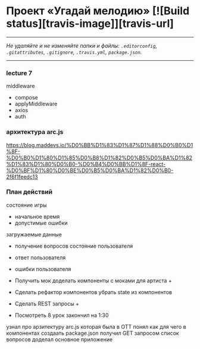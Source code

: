 # Проект «Угадай мелодию» [![Build status][travis-image]][travis-url]

---

_Не удаляйте и не изменяйте папки и файлы:_
_`.editorconfig`, `.gitattributes`, `.gitignore`, `.travis.yml`, `package.json`._

---

### lecture 7 
middleware
- compose
- applyMiddleware
- axios
- auth


### архитектура arc.js

https://blog.maddevs.io/%D0%BB%D1%83%D1%87%D1%88%D0%B0%D1%8F-%D0%B0%D1%80%D1%85%D0%B8%D1%82%D0%B5%D0%BA%D1%82%D1%83%D1%80%D0%B0-%D0%B4%D0%BB%D1%8F-react-%D0%BF%D1%80%D0%BE%D0%B5%D0%BA%D1%82%D0%B0-2f6f1feedc13


### План действий
состояние игры
 - начальное время
 - допустимые ошибки

загружаемые данные
 - получение вопросов
состояние пользователя
 - ответ пользователя
 - ошибки пользователя



- Получить мок доделать компоненты с моками для артиста +
- Сделать рефактор компонентов убрать state из компонентов
- Сделать REST запросы +
- Посмотреть 8 урок закончил на 1:30

узнал про арзитектуру  arc.js которая была в ОТТ
понял как для чего в компонентах создаать package.json
получил GET запросом список вопросов
доделал основное приложение